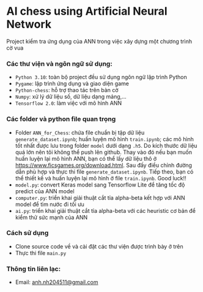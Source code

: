 # AI chess using Artificial Neural Network
Project kiểm tra ứng dụng của ANN trong việc xây dựng một chương trình cờ vua
### Các thư viện và ngôn ngữ sử dụng:
* `Python 3.10`: toàn bộ project đều sử dụng ngôn ngữ lập trình Python
* `Pygame`: lập trình ứng dụng và giao diện game
* `Python-chess`: hỗ trợ thao tác trên bàn cờ
* `Numpy`: xử lý dữ liệu số, dữ liệu dạng mảng,...
* `Tensorflow 2.0`: làm việc với mô hình ANN 
### Các folder và python file quan trọng
* Folder `ANN_for_Chess`: chứa file chuẩn bị tập dữ liệu `generate_dataset.ipynb`; huấn luyện mô hình `train.ipynb`; các mô hình tốt nhất được lưu trong folder `model` dưới dạng `.h5`. Do kích thước dữ liệu quá lớn nên tôi không thể push lên github. Thay vào đó nếu bạn muốn huấn luyện lại mô hình ANN, bạn có thể lấy dữ liệu thô ở https://www.ficsgames.org/download.html. Sau đấy điều chỉnh đường dẫn phù hợp và thực thi file `generate_dataset.ipynb`. Tiếp theo, bạn có thể thiết kế và huấn luyện lại mô hình ở file `train.ipynb`. Good luck!!
* `model.py`: convert Keras model sang Tensorflow Lite để tăng tốc độ predict của ANN model
* `computer.py`: triển khai giải thuật cắt tỉa alpha-beta kết hợp với ANN model để tìm nước đi tối ưu
* `ai.py`: triển khai giải thuật cắt tỉa alpha-beta với các heuristic cơ bản để kiểm thử sức mạnh của ANN
### Cách sử dụng
* Clone source code về và cài đặt các thư viện được trình bày ở trên
* Thực thi file `main.py`
### Thông tin liên lạc:
* Email: anh.nh204511@gmail.com 